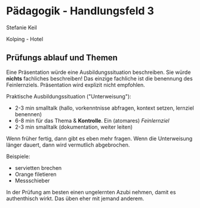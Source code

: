 # Pädagogik - Handlungsfeld 3

Stefanie Keil

Kolping - Hotel

## Prüfungs ablauf und Themen

Eine Präsentation würde eine Ausbildungssituation beschreiben. Sie würde **nichts** fachliches beschreiben! Das einzige fachliche ist die benennung des Feinlernziels. Präsentation wird explizit nicht empfohlen.

Praktische Ausbildungssituation ("Unterweisung"):

* 2-3 min smalltalk (hallo, vorkenntnisse abfragen, kontext setzen, lernziel benennen)
* 6-8 min für das Thema & **Kontrolle**. Ein (atomares) _Feinlernziel_
* 2-3 min smalltalk (dokumentation, weiter leiten)

Wenn früher fertig, dann gibt es eben mehr fragen. Wenn die Unterweisung länger dauert, dann wird vermutlich abgebrochen.

Beispiele:

* servietten brechen
* Orange filetieren
* Messschieber

In der Prüfung am besten einen ungelernten Azubi nehmen, damit es authenthisch wirkt. Das üben eher mit jemand anderem.


